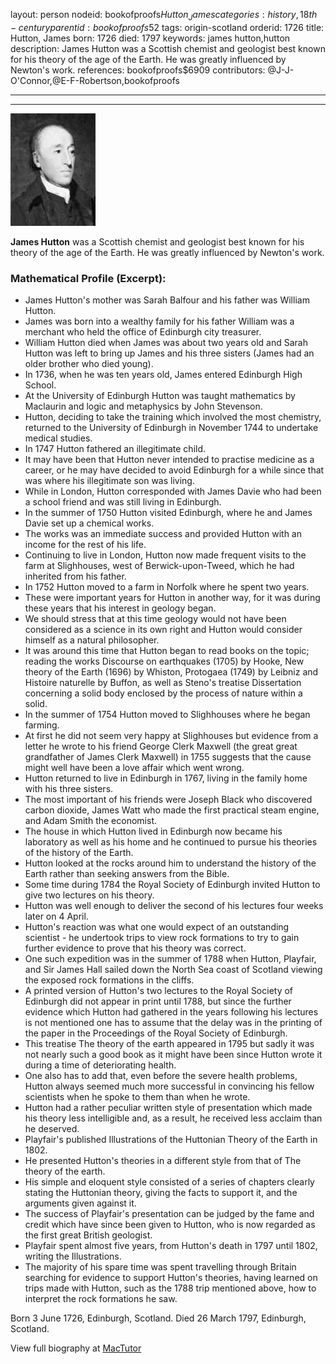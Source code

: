 layout: person
nodeid: bookofproofs$Hutton_James
categories: history,18th-century
parentid: bookofproofs$52
tags: origin-scotland
orderid: 1726
title: Hutton, James
born: 1726
died: 1797
keywords: james hutton,hutton
description: James Hutton was a Scottish chemist and geologist best known for his theory of the age of the Earth. He was greatly influenced by Newton's work.
references: bookofproofs$6909
contributors: @J-J-O'Connor,@E-F-Robertson,bookofproofs

---



---

![Hutton_James.jpg](https://github.com/bookofproofs/bookofproofs.github.io/blob/main/_sources/_assets/images/portraits/Hutton_James.jpg?raw=true)

**James Hutton** was a Scottish chemist and geologist best known for his theory of the age of the Earth. He was greatly influenced by Newton's work.

### Mathematical Profile (Excerpt):
* James Hutton's mother was Sarah Balfour and his father was William Hutton.
* James was born into a wealthy family for his father William was a merchant who held the office of Edinburgh city treasurer.
* William Hutton died when James was about two years old and Sarah Hutton was left to bring up James and his three sisters (James had an older brother who died young).
* In 1736, when he was ten years old, James entered Edinburgh High School.
* At the University of Edinburgh Hutton was taught mathematics by Maclaurin and logic and metaphysics by John Stevenson.
* Hutton, deciding to take the training which involved the most chemistry, returned to the University of Edinburgh in November 1744 to undertake medical studies.
* In 1747 Hutton fathered an illegitimate child.
* It may have been that Hutton never intended to practise medicine as a career, or he may have decided to avoid Edinburgh for a while since that was where his illegitimate son was living.
* While in London, Hutton corresponded with James Davie who had been a school friend and was still living in Edinburgh.
* In the summer of 1750 Hutton visited Edinburgh, where he and James Davie set up a chemical works.
* The works was an immediate success and provided Hutton with an income for the rest of his life.
* Continuing to live in London, Hutton now made frequent visits to the farm at Slighhouses, west of Berwick-upon-Tweed, which he had inherited from his father.
* In 1752 Hutton moved to a farm in Norfolk where he spent two years.
* These were important years for Hutton in another way, for it was during these years that his interest in geology began.
* We should stress that at this time geology would not have been considered as a science in its own right and Hutton would consider himself as a natural philosopher.
* It was around this time that Hutton began to read books on the topic; reading the works Discourse on earthquakes (1705) by Hooke, New theory of the Earth (1696) by Whiston, Protogaea (1749) by Leibniz and Histoire naturelle by Buffon, as well as Steno's treatise Dissertation concerning a solid body enclosed by the process of nature within a solid.
* In the summer of 1754 Hutton moved to Slighhouses where he began farming.
* At first he did not seem very happy at Slighhouses but evidence from a letter he wrote to his friend George Clerk Maxwell (the great great grandfather of James Clerk Maxwell) in 1755 suggests that the cause might well have been a love affair which went wrong.
* Hutton returned to live in Edinburgh in 1767, living in the family home with his three sisters.
* The most important of his friends were Joseph Black who discovered carbon dioxide, James Watt who made the first practical steam engine, and Adam Smith the economist.
* The house in which Hutton lived in Edinburgh now became his laboratory as well as his home and he continued to pursue his theories of the history of the Earth.
* Hutton looked at the rocks around him to understand the history of the Earth rather than seeking answers from the Bible.
* Some time during 1784 the Royal Society of Edinburgh invited Hutton to give two lectures on his theory.
* Hutton was well enough to deliver the second of his lectures four weeks later on 4 April.
* Hutton's reaction was what one would expect of an outstanding scientist - he undertook trips to view rock formations to try to gain further evidence to prove that his theory was correct.
* One such expedition was in the summer of 1788 when Hutton, Playfair, and Sir James Hall sailed down the North Sea coast of Scotland viewing the exposed rock formations in the cliffs.
* A printed version of Hutton's two lectures to the Royal Society of Edinburgh did not appear in print until 1788, but since the further evidence which Hutton had gathered in the years following his lectures is not mentioned one has to assume that the delay was in the printing of the paper in the Proceedings of the Royal Society of Edinburgh.
* This treatise The theory of the earth appeared in 1795 but sadly it was not nearly such a good book as it might have been since Hutton wrote it during a time of deteriorating health.
* One also has to add that, even before the severe health problems, Hutton always seemed much more successful in convincing his fellow scientists when he spoke to them than when he wrote.
* Hutton had a rather peculiar written style of presentation which made his theory less intelligible and, as a result, he received less acclaim than he deserved.
* Playfair's published Illustrations of the Huttonian Theory of the Earth in 1802.
* He presented Hutton's theories in a different style from that of The theory of the earth.
* His simple and eloquent style consisted of a series of chapters clearly stating the Huttonian theory, giving the facts to support it, and the arguments given against it.
* The success of Playfair's presentation can be judged by the fame and credit which have since been given to Hutton, who is now regarded as the first great British geologist.
* Playfair spent almost five years, from Hutton's death in 1797 until 1802, writing the Illustrations.
* The majority of his spare time was spent travelling through Britain searching for evidence to support Hutton's theories, having learned on trips made with Hutton, such as the 1788 trip mentioned above, how to interpret the rock formations he saw.

Born 3 June 1726, Edinburgh, Scotland. Died 26 March 1797, Edinburgh, Scotland.

View full biography at [MacTutor](https://mathshistory.st-andrews.ac.uk/Biographies/Hutton_James/)
